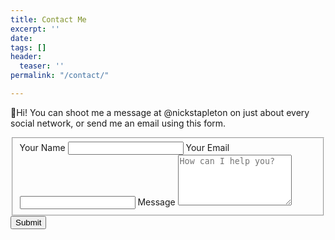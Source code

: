 ```yaml
---
title: Contact Me
excerpt: ''
date: 
tags: []
header:
  teaser: ''
permalink: "/contact/"

---
```

👋Hi! You can shoot me a message at @nickstapleton on just about every social network, or send me an email using this form.

<form id="fs-frm" name="simple-contact-form" accept-charset="utf-8" action="https://formspree.io/nickstapleton@gmail.com" method="post">
  <fieldset id="fs-frm-inputs">
    <label for="full-name">Your Name</label>
    <input type="text" name="name" id="full-name" required="">
    <label for="email-address">Your Email</label>
    <input type="email" name="_replyto" id="email-address" required="">
    <label for="message">Message</label>
    <textarea rows="5" name="message" id="message" placeholder="How can I help you?" required=""></textarea>
    <input type="hidden" name="_subject" id="email-subject" value="Contact Form Submission">
  </fieldset>
  <input type="submit" value="Submit">
</form>